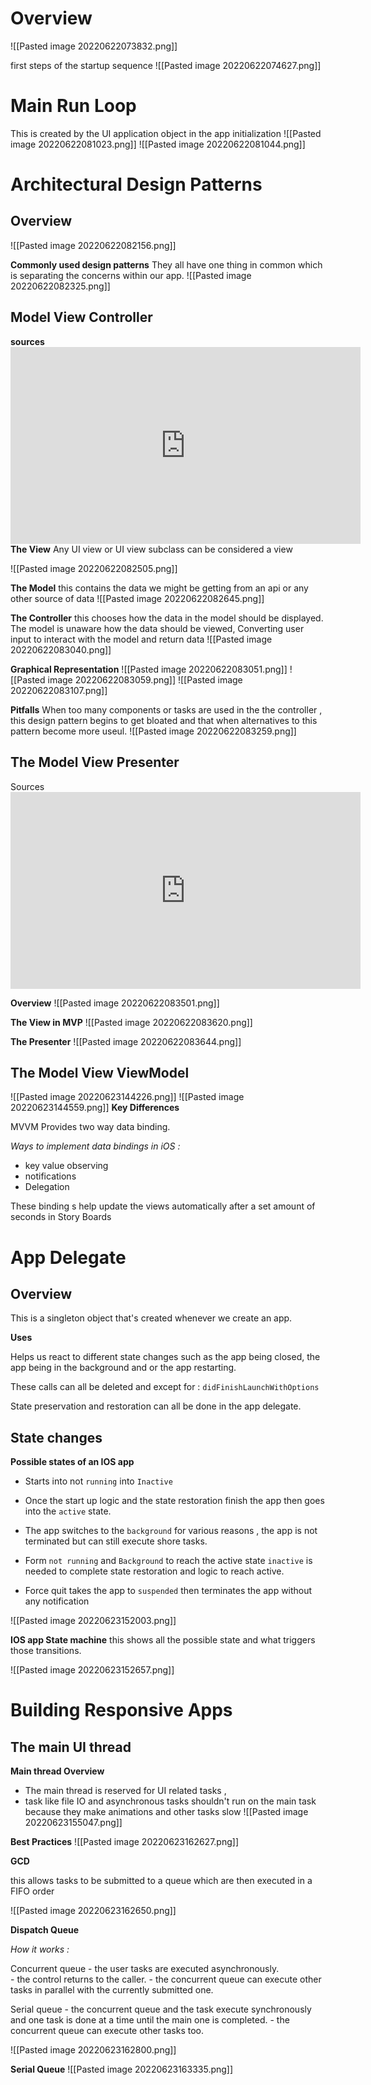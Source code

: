 # Overview 
![[Pasted image 20220622073832.png]]

first steps of the startup sequence
![[Pasted image 20220622074627.png]]

# Main Run Loop
This is created by the UI application object in the app initialization 
![[Pasted image 20220622081023.png]]
![[Pasted image 20220622081044.png]]

# Architectural Design Patterns
## Overview 
![[Pasted image 20220622082156.png]]

**Commonly used design patterns**
They all have one thing in common which is separating the concerns within our app.
![[Pasted image 20220622082325.png]]

## Model View Controller 
**sources**
	<iframe width="560" height="315" src="https://www.youtube.com/embed/azFmaTZUy7k" title="YouTube video player" frameborder="0" allow="accelerometer; autoplay; clipboard-write; encrypted-media; gyroscope; picture-in-picture" allowfullscreen></iframe>
**The View**
Any UI view or UI view subclass can be considered a view 

![[Pasted image 20220622082505.png]]


**The Model**
this contains the data we might be getting from an api or any other source of data 
![[Pasted image 20220622082645.png]]

**The Controller**
this chooses how the data in the model should be displayed. The model is unaware how the data should be viewed, Converting user input to interact with the model and return data 
![[Pasted image 20220622083040.png]]


**Graphical Representation**
![[Pasted image 20220622083051.png]]
![[Pasted image 20220622083059.png]]
![[Pasted image 20220622083107.png]]

**Pitfalls**
When too many components or tasks are used in the the controller , this design pattern begins to get bloated and that when alternatives to this pattern become more useul.
![[Pasted image 20220622083259.png]]
## The Model View Presenter
 Sources
	<iframe width="560" height="315" src="https://www.youtube.com/embed/SFqIP5jYn_4" title="YouTube video player" frameborder="0" allow="accelerometer; autoplay; clipboard-write; encrypted-media; gyroscope; picture-in-picture" allowfullscreen></iframe>


**Overview**
![[Pasted image 20220622083501.png]]

**The View in MVP**
![[Pasted image 20220622083620.png]]

**The Presenter**
![[Pasted image 20220622083644.png]]


## The Model View ViewModel
![[Pasted image 20220623144226.png]]
![[Pasted image 20220623144559.png]]
**Key Differences**

MVVM Provides two way data binding.

*Ways to implement data bindings in iOS :*
 - key value observing 
 - notifications 
 - Delegation

These binding s help update the views automatically after a set amount of seconds in Story Boards 

# App Delegate
## Overview

This is a singleton object that's created whenever we create an app. 

**Uses**

Helps us react to different state changes such as the app being closed, the app being in the background and or the app restarting. 

These calls can all be deleted and except for : `didFinishLaunchWithOptions`

State preservation and restoration can all be done in the app delegate.  

## State changes

**Possible states of an IOS app**

- Starts into not `running` into `Inactive`

- Once the start up logic and the state restoration finish the app then goes into the `active` state.

- The app switches to the `background` for various reasons , the app is not terminated but can still execute shore tasks.

-  Form `not running` and `Background` to reach the active state `inactive` is  needed to complete state restoration and logic to reach active. 

- Force quit takes the app to `suspended` then terminates the app without any notification 

![[Pasted image 20220623152003.png]]

**IOS app State machine**
this shows all the possible state and what triggers those transitions.

![[Pasted image 20220623152657.png]]
# Building Responsive Apps
## The main UI thread
**Main thread Overview**
 - The main thread is reserved for UI related tasks ,
 -  task like file IO and asynchronous tasks shouldn't run on the main task because they make animations and other tasks slow 
 ![[Pasted image 20220623155047.png]]

**Best Practices**
![[Pasted image 20220623162627.png]]

**GCD**

this allows tasks to be submitted to a queue which are then executed in a FIFO order 

![[Pasted image 20220623162650.png]]

**Dispatch Queue**

*How it works :*

Concurrent queue 
	- the user tasks are executed asynchronously.  
	- the control  returns to the caller.
	- the concurrent queue can execute other tasks in parallel  with the currently submitted one.

Serial queue 
	- the concurrent queue and the task execute synchronously and one task is done at a time until the main one is completed. 
	- the concurrent queue can execute other tasks too. 

![[Pasted image 20220623162800.png]]


**Serial Queue**
![[Pasted image 20220623163335.png]]
